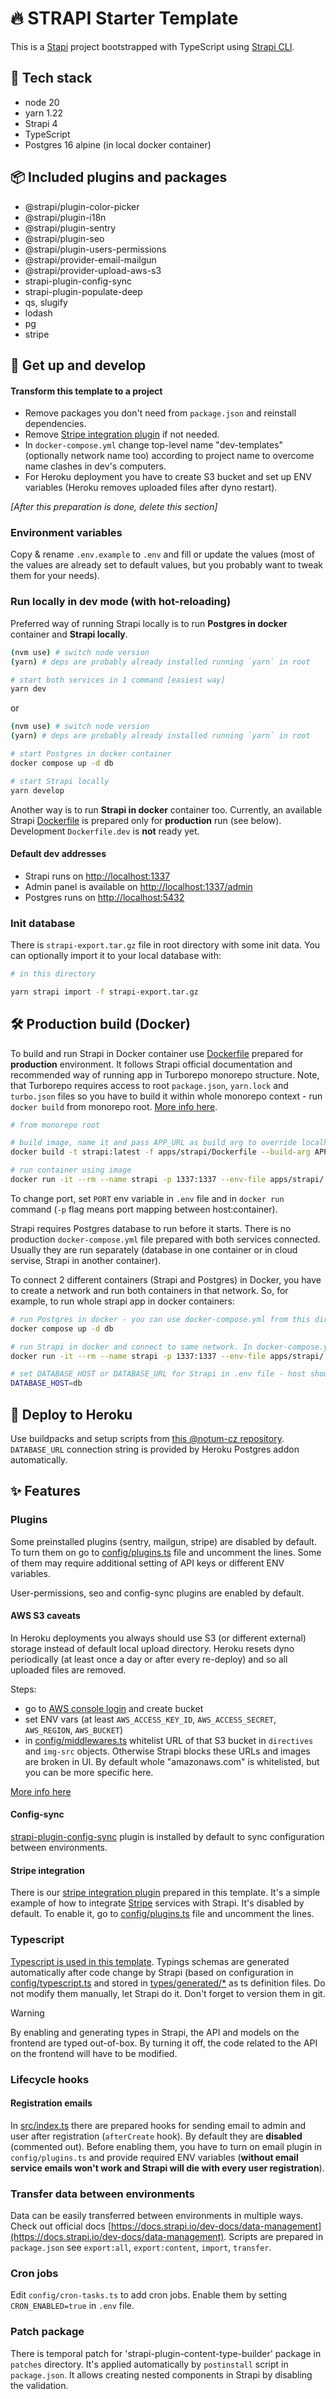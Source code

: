 # 🔥 STRAPI Starter Template

This is a [Stapi](https://strapi.io/) project bootstrapped with TypeScript using [Strapi CLI](https://docs.strapi.io/dev-docs/cli).

## 🥞 Tech stack

- node 20
- yarn 1.22
- Strapi 4
- TypeScript
- Postgres 16 alpine (in local docker container)

## 📦 Included plugins and packages

- @strapi/plugin-color-picker
- @strapi/plugin-i18n
- @strapi/plugin-sentry
- @strapi/plugin-seo
- @strapi/plugin-users-permissions
- @strapi/provider-email-mailgun
- @strapi/provider-upload-aws-s3
- strapi-plugin-config-sync
- strapi-plugin-populate-deep
- qs, slugify
- lodash
- pg
- stripe

## 🚀 Get up and develop

#### Transform this template to a project

- Remove packages you don't need from `package.json` and reinstall dependencies.
- Remove [Stripe integration plugin](src/plugins/stripe-integration/README.md) if not needed.
- In `docker-compose.yml` change top-level name "dev-templates" (optionally network name too) according to project name to overcome name clashes in dev's computers.
- For Heroku deployment you have to create S3 bucket and set up ENV variables (Heroku removes uploaded files after dyno restart).

_[After this preparation is done, delete this section]_

### Environment variables

Copy & rename `.env.example` to `.env` and fill or update the values (most of the values are already set to default values, but you probably want to tweak them for your needs).

### Run locally in dev mode (with hot-reloading)

Preferred way of running Strapi locally is to run **Postgres in docker** container and **Strapi locally**.

```bash
(nvm use) # switch node version
(yarn) # deps are probably already installed running `yarn` in root

# start both services in 1 command [easiest way]
yarn dev
```

or

```bash
(nvm use) # switch node version
(yarn) # deps are probably already installed running `yarn` in root

# start Postgres in docker container
docker compose up -d db

# start Strapi locally
yarn develop
```

Another way is to run **Strapi in docker** container too. Currently, an available Strapi [Dockerfile](Dockerfile) is prepared only for **production** run (see below). Development `Dockerfile.dev` is **not** ready yet.

#### Default dev addresses

- Strapi runs on [http://localhost:1337](http://localhost:1337)
- Admin panel is available on [http://localhost:1337/admin](http://localhost:1337/admin)
- Postgres runs on [http://localhost:5432](http://localhost:5432)

### Init database

There is `strapi-export.tar.gz` file in root directory with some init data. You can optionally import it to your local database with:

```bash
# in this directory

yarn strapi import -f strapi-export.tar.gz
```

## 🛠️ Production build (Docker)

To build and run Strapi in Docker container use [Dockerfile](Dockerfile) prepared for **production** environment. It follows Strapi official documentation and recommended way of running app in Turborepo monorepo structure. Note, that Turborepo requires access to root `package.json`, `yarn.lock` and `turbo.json` files so you have to build it within whole monorepo context - run `docker build` from monorepo root. [More info here](https://turbo.build/repo/docs/handbook/deploying-with-docker).

```bash
# from monorepo root

# build image, name it and pass APP_URL as build arg to override localhost:1337 default value
docker build -t strapi:latest -f apps/strapi/Dockerfile --build-arg APP_URL=https://cms.strapi-domain.dev .

# run container using image
docker run -it --rm --name strapi -p 1337:1337 --env-file apps/strapi/.env strapi:latest
```

To change port, set `PORT` env variable in `.env` file and in `docker run` command (`-p` flag means port mapping between host:container).

Strapi requires Postgres database to run before it starts. There is no production `docker-compose.yml` file prepared with both services connected. Usually they are run separately (database in one container or in cloud servise, Strapi in another container).

To connect 2 different containers (Strapi and Postgres) in Docker, you have to create a network and run both containers in that network. So, for example, to run whole strapi app in docker containers:

```bash
# run Postgres in docker - you can use docker-compose.yml from this directory
docker compose up -d db

# run Strapi in docker and connect to same network. In docker-compose.yml there is a "db_network" network already defined, so you don't need to create it manually again, but just reference it in this run command
docker run -it --rm --name strapi -p 1337:1337 --env-file apps/strapi/.env --network=dev-templates_db_network strapi:latest

# set DATABASE_HOST or DATABASE_URL for Strapi in .env file - host should be set to "db" (name of the Postgres service in docker-compose.yml) or to IP of the host machine instead of "0.0.0.0"
DATABASE_HOST=db
```

## 🚢 Deploy to Heroku

Use buildpacks and setup scripts from [this @notum-cz repository](https://github.com/notum-cz/heroku-scripts). `DATABASE_URL` connection string is provided by Heroku Postgres addon automatically.

## ✨ Features

### Plugins

Some preinstalled plugins (sentry, mailgun, stripe) are disabled by default. To turn them on go to [config/plugins.ts](config/plugins.ts) file and uncomment the lines. Some of them may require additional setting of API keys or different ENV variables.

User-permissions, seo and config-sync plugins are enabled by default.

#### AWS S3 caveats

In Heroku deployments you always should use S3 (or different external) storage instead of default local upload directory. Heroku resets dyno periodically (at least once a day or after every re-deploy) and so all uploaded files are removed.

Steps:

- go to [AWS console login](https://signin.aws.amazon.com/signin) and create bucket
- set ENV vars (at least `AWS_ACCESS_KEY_ID`, `AWS_ACCESS_SECRET`, `AWS_REGION`, `AWS_BUCKET`)
- in [config/middlewares.ts](config/middlewares.ts) whitelist URL of that S3 bucket in `directives` and `img-src` objects. Otherwise Strapi blocks these URLs and images are broken in UI. By default whole "amazonaws.com" is whitelisted, but you can be more specific here.

[More info here](https://market.strapi.io/providers/@strapi-provider-upload-aws-s3)

#### Config-sync

[strapi-plugin-config-sync](https://www.npmjs.com/package/strapi-plugin-config-sync) plugin is installed by default to sync configuration between environments.

#### Stripe integration

There is our [stripe integration plugin](src/plugins//stripe-integration/README.md) prepared in this template. It's a simple example of how to integrate [Stripe](https://stripe.com) services with Strapi. It's disabled by default. To enable it, go to [config/plugins.ts](config/plugins.ts) file and uncomment the lines.

### Typescript

[Typescript is used in this template](https://docs.strapi.io/dev-docs/typescript). Typings schemas are generated automatically after code change by Strapi (based on configuration in [config/typescript.ts](config/typescript.ts) and stored in [types/generated/\*](types/generated) as ts definition files. Do not modify them manually, let Strapi do it. Don't forget to version them in git.

> [!WARNING]
> By enabling and generating types in Strapi, the API and models on the frontend are typed out-of-box. By turning it off, the code related to the API on the frontend will have to be modified.

### Lifecycle hooks

#### Registration emails

In [src/index.ts](src/index.ts) there are prepared hooks for sending email to admin and user after registration (`afterCreate` hook). By default they are **disabled** (commented out). Before enabling them, you have to turn on email plugin in `config/plugins.ts` and provide required ENV variables (**without email service emails won't work and Strapi will die with every user registration**).

### Transfer data between environments

Data can be easily transferred between environments in multiple ways. Check out official docs [https://docs.strapi.io/dev-docs/data-management](https://docs.strapi.io/dev-docs/data-management). Scripts are prepared in `package.json` see `export:all`, `export:content`, `import`, `transfer`.

### Cron jobs

Edit `config/cron-tasks.ts` to add cron jobs. Enable them by setting `CRON_ENABLED=true` in `.env` file.

### Patch package

There is temporal patch for 'strapi-plugin-content-type-builder' package in `patches` directory. It's applied automatically by `postinstall` script in `package.json`. It allows creating nested components in Strapi by disabling the validation.
